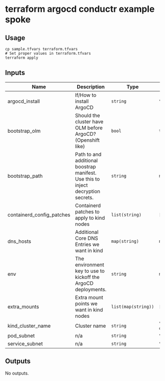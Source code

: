 # terraform argocd conductr example spoke

## Usage
```shell
cp sample.tfvars terraform.tfvars
# Set proper values in terraform.tfvars
terraform apply
```
<!-- BEGINNING OF PRE-COMMIT-TERRAFORM DOCS HOOK -->
## Inputs

| Name | Description | Type | Default | Required |
|------|-------------|------|---------|:--------:|
| argocd\_install | If/How to install ArgoCD | `string` | `"helm"` | no |
| bootstrap\_olm | Should the cluster have OLM before ArgoCD? (Openshift like) | `bool` | `true` | no |
| bootstrap\_path | Path to and additional boostrap manifest. Use this to inject decryption secrets. | `string` | `null` | no |
| containerd\_config\_patches | Containerd patches to apply to kind nodes | `list(string)` | `[]` | no |
| dns\_hosts | Additional Core DNS Entries we want in kind | `map(string)` | `null` | no |
| env | The environment key to use to kickoff the ArgoCD deployments. | `string` | `null` | no |
| extra\_mounts | Extra mount points we want in kind nodes | `list(map(string))` | `[]` | no |
| kind\_cluster\_name | Cluster name | `string` | `"argocd-conductr-spoke"` | no |
| pod\_subnet | n/a | `string` | `"10.244.0.0/16"` | no |
| service\_subnet | n/a | `string` | `"10.96.0.0/12"` | no |

## Outputs

No outputs.

<!-- END OF PRE-COMMIT-TERRAFORM DOCS HOOK -->
